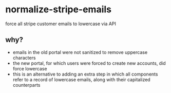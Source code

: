 # normalize-stripe-emails
force all stripe customer emails to lowercase via API

## why?
* emails in the old portal were not sanitized to remove uppercase characters
* the new portal, for which users were forced to create new accounts, did force lowercase
* this is an alternative to adding an extra step in which all components refer to a record of lowercase emails, along with their capitalized counterparts
